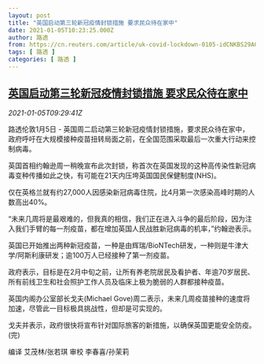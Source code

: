```yaml
---
layout: post
title: "英国启动第三轮新冠疫情封锁措施 要求民众待在家中"
date: 2021-01-05T10:23:25.000Z
author: 路透
from: https://cn.reuters.com/article/uk-covid-lockdown-0105-idCNKBS29A0WB
tags: [ 路透 ]
categories: [ 路透 ]
---
```

<!--1609842205000-->
[英国启动第三轮新冠疫情封锁措施 要求民众待在家中](https://cn.reuters.com/article/uk-covid-lockdown-0105-idCNKBS29A0WB)
------

<div>
<div><i>2021-01-05T09:29:41Z</i></div><p>路透伦敦1月5日 - 英国周二启动第三轮新冠疫情封锁措施，要求民众待在家中，政府呼吁在大规模接种疫苗扭转局面之前，在全国范围采取最后一次重大行动来控制病毒。</p><p>英国首相约翰逊周一稍晚宣布此次封锁，称首次在英国发现的这种高传染性新冠病毒变种传播如此之快，有可能在21天内压垮英国国民保健制度(NHS)。</p><p>仅在英格兰就有约27,000人因感染新冠病毒住院，比4月第一次感染高峰时期的人数高出40%。</p><p>“未来几周将是最艰难的，但我真的相信，我们正在进入斗争的最后阶段，因为注入我们手臂的每一剂疫苗，都在增加英国人民战胜新冠病毒的机率，”约翰逊表示。</p><p>英国已开始推出两种新冠疫苗，一种是由辉瑞/BioNTech研发，一种则是牛津大学/阿斯利康研发；逾100万人已经接种了第一剂疫苗。</p><p>政府表示，目标是在2月中旬之前，让所有养老院居民及看护者、年逾70岁居民、所有前线卫生和社会照护工作人员及临床上极为脆弱的人群都接种疫苗。</p><p>英国内阁办公室部长戈夫(Michael Gove)周二表示，未来几周疫苗接种的速度将加速，尽管此一目标极具挑战性，但却是可实现的。</p><p>戈夫并表示，政府很快将宣布针对国际旅客的新措施，以确保英国更能安全防疫。(完)</p><p>编译 艾茂林/张若琪 审校 李春喜/孙茉莉</p>
</div>
